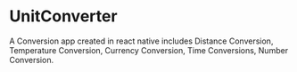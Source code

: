# UnitConverter

A Conversion app created in react native includes Distance Conversion, Temperature Conversion, Currency Conversion, Time Conversions, Number Conversion.
